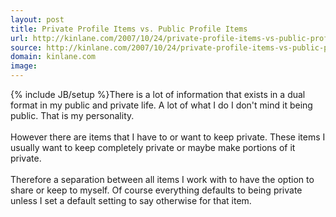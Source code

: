 ```yaml
---
layout: post
title: Private Profile Items vs. Public Profile Items
url: http://kinlane.com/2007/10/24/private-profile-items-vs-public-profile-items/
source: http://kinlane.com/2007/10/24/private-profile-items-vs-public-profile-items/
domain: kinlane.com
image: 
---
```

{% include JB/setup %}There is a lot of information that exists in a dual format in my public and private life. A lot of what I do I don't mind it being public. That is my personality.<br /><br />However there are items that I have to or want to keep private. These items I usually want to keep completely private or maybe make portions of it private.<br /><br />Therefore a separation between all items I work with to have the option to share or keep to myself. Of course everything defaults to being private unless I set a default setting to say otherwise for that item.